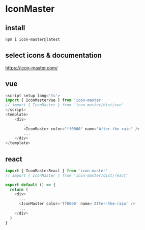 # IconMaster

## install

```bash
npm i icon-master@latest
```

## select icons & documentation

https://icon-master.com/

## vue

```js
<script setup lang='ts'>
import { IconMasterVue } from 'icon-master'
// import { IconMaster } from 'icon-master/dist/vue'
</script>
<template>
    <div>
        ...
        <IconMaster color="ff0000" name="After-the-rain" />
        ...
    </div>
</template>
```

## react

```js
import { IconMasterReact } from 'icon-master'
// import { IconMaster } from 'icon-master/dist/react'

export default () => {
  return (
    <div>
      ...
      <IconMaster color='ff0000' name='After-the-rain' />
      ...
    </div>
  )
}
```
